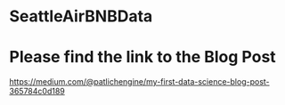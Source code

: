# SeattleAirBNBData
# Please find the link to the Blog Post
https://medium.com/@patlichengine/my-first-data-science-blog-post-365784c0d189

